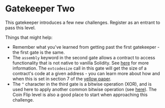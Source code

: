 # Gatekeeper Two

This gatekeeper introduces a few new challenges. Register as an entrant to pass this level.

Things that might help:

- Remember what you've learned from getting past the first gatekeeper - the first gate is the same.
- The `assembly` keyword in the second gate allows a contract to access functionality that is not native to vanilla Solidity. See [here](https://docs.soliditylang.org/en/v0.4.23/assembly.html) for more information. The `extcodesize` call in this gate will get the size of a contract's code at a given address - you can learn more about how and when this is set in section 7 of the [yellow paper](https://ethereum.github.io/yellowpaper/paper.pdf).
- The `^` character in the third gate is a bitwise operation (XOR), and is used here to apply another common bitwise operation (see [here](https://docs.soliditylang.org/en/v0.4.23/miscellaneous.html#cheatsheet)). The Coin Flip level is also a good place to start when approaching this challenge.
